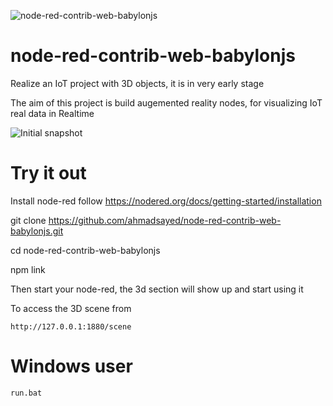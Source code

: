 ![node-red-contrib-web-babylonjs](https://github.com/ahmadsayed/node-red-contrib-web-babylonjs/workflows/node-red-contrib-web-babylonjs/badge.svg)

# node-red-contrib-web-babylonjs

Realize an IoT project with 3D objects, it is in very early stage

The aim of this project is build augemented reality nodes, for visualizing IoT real data in Realtime

![Initial snapshot](https://raw.githubusercontent.com/ahmadsayed/node-red-contrib-web-babylonjs/master/snapshots/node-red-3d.png)


# Try it out

Install node-red follow https://nodered.org/docs/getting-started/installation

git clone https://github.com/ahmadsayed/node-red-contrib-web-babylonjs.git

cd node-red-contrib-web-babylonjs

npm link

Then start your node-red, the 3d section will show up and start using it

To access the 3D scene from 

```
http://127.0.0.1:1880/scene
```
# Windows user

``` 
run.bat
```
